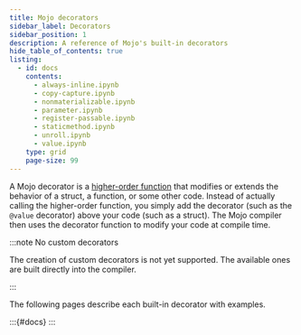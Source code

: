 ```yaml
---
title: Mojo decorators
sidebar_label: Decorators
sidebar_position: 1
description: A reference of Mojo's built-in decorators
hide_table_of_contents: true
listing:
  - id: docs
    contents:
      - always-inline.ipynb
      - copy-capture.ipynb
      - nonmaterializable.ipynb
      - parameter.ipynb
      - register-passable.ipynb
      - staticmethod.ipynb
      - unroll.ipynb
      - value.ipynb
    type: grid
    page-size: 99
---
```


A Mojo decorator is a [higher-order
function](https://en.wikipedia.org/wiki/Higher-order_function) that modifies or
extends the behavior of a struct, a function, or some other code. Instead of
actually calling the higher-order function, you simply add the decorator (such
as the `@value` decorator) above your code (such as a struct). The Mojo
compiler then uses the decorator function to modify your code at compile time.

:::note No custom decorators

The creation of custom decorators is not yet supported. The available ones are
built directly into the compiler.

:::

The following pages describe each built-in decorator with examples.

:::{#docs}
:::
